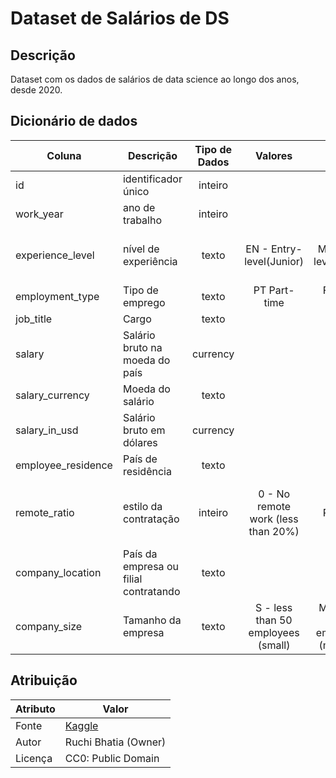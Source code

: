 # Dataset de Salários de DS

## Descrição

Dataset com os dados de salários de data science ao longo dos anos, desde 2020.

## Dicionário de dados

| **Coluna**                     | **Descrição**                 | **Tipo de Dados** |         Valores          |              |              |                  |                    |                 |               |               |
| ------------------------------ | ----------------------------- | :---------------: | :----------------------: | :----------: | :----------: | :--------------: | :----------------: | :-------------: | :-----------: | :-----------: |
id | identificador único | inteiro 
work_year | ano de trabalho | inteiro
experience_level | nível de experiência | texto | EN - Entry-level(Junior) | MI - Mid-level(Pleno) | SE - Senior | EX - Executive-level / Director |
employment_type | Tipo de emprego | texto | PT Part-time | FT Full-time | CT Contract | FL Freelance |
job_title | Cargo | texto |
salary | Salário bruto na moeda do país | currency |
salary_currency | Moeda do salário | texto | 
salary_in_usd | Salário bruto em dólares | currency |
employee_residence | País de residência | texto |
remote_ratio | estilo da contratação | inteiro | 0 - No remote work (less than 20%) | 50 - Partially remote | 100 - Fully remote (more than 80%) | 
company_location | País da empresa ou filial contratando | texto
company_size | Tamanho da empresa | texto | S - less than 50 employees (small) | M - 50 to 250 employees (medium) | L - more than 250 employees (large) |


## Atribuição

| Atributo | Valor                                                                                            |
| -------- | ------------------------------------------------------------------------------------------------ |
| Fonte    | [Kaggle](https://www.kaggle.com/datasets/ruchi798/data-science-job-salaries) |
| Autor    | Ruchi Bhatia (Owner)                                                                             |
| Licença  | CC0: Public Domain    